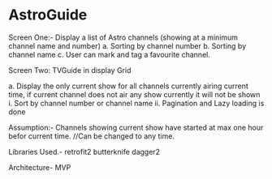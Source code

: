 # AstroGuide

Screen One:- Display a list of Astro channels (showing at a minimum channel name and
number)
a. Sorting by channel number
b. Sorting by channel name
c. User can mark and tag a favourite channel.


Screen Two: TVGuide in display Grid

a. Display the only current show for all channels currently airing current time, 
if current channel does not air any show currently it will not be shown
i. Sort by channel number or channel name 
ii. Pagination and Lazy loading is done

Assumption:- Channels showing current show have started at max one hour befor current time.
//Can be changed to any time. 

Libraries Used.-
retrofit2
butterknife
dagger2

Architecture- MVP
